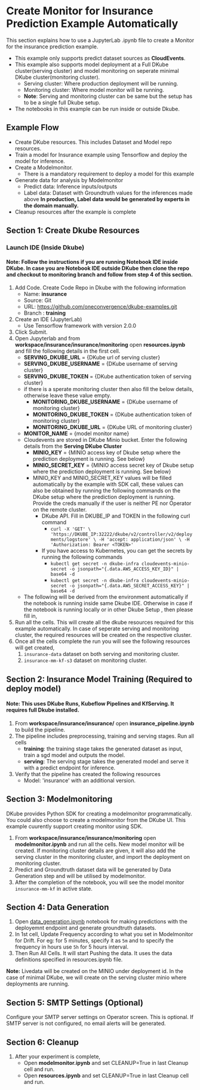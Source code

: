 # Create Monitor for Insurance Prediction Example Automatically

 This section explains how to use a JupyterLab .ipynb file to create a Monitor for the insurance prediction example.

- This example only supports predict dataset sources as **CloudEvents**. 
- This example also supports model deployment at a Full DKube cluster(serving cluster) and model monitoring on seperate minimal DKube cluster(monitoring cluster).
  - Serving cluster: Where production deployment will be running.
  - Monitoring cluster: Where model monitor will be running.
  - **Note**: Serving and monitoring cluster can be same but the setup has to be a single full Dkube setup.
- The notebooks in this example can be run inside or outside Dkube.

## Example Flow
- Create DKube resources. This includes Dataset and Model repo resources.
- Train a model for Insurance example using Tensorflow and deploy the model for inference.
- Create a Modelmonitor. 
  - There is a mandatory requirement to deploy a model for this example
- Generate data for analysis by Modelmonitor
  - Predict data: Inference inputs/outputs
  - Label data:  Dataset with Groundtruth values for the inferences made above
  **In production, Label data would be generated by experts in the domain manually.**
- Cleanup resources after the example is complete

## Section 1: Create Dkube Resources

### Launch IDE (Inside Dkube)

#### Note: Follow the instructions if you are running Notebook IDE inside DKube. In case you are Notebook IDE outside DKube then clone the repo and checkout to monitoring branch and follow from step 4 of this section.

1. Add Code. Create Code Repo in Dkube with the following information
    - Name: **insurance**
    - Source: Git
    - URL: https://github.com/oneconvergence/dkube-examples.git
    - Branch : **training**
2. Create an IDE (JupyterLab)
   - Use Tensorflow framework with version 2.0.0
3. Click Submit.
4. Open Jupyterlab and from **workspace/insurance/insurance/monitoring** open **resources.ipynb** and fill the following details in the first cell.
    - **SERVING_DKUBE_URL** = {DKube url of serving cluster}
    - **SERVING_DKUBE_USERNAME** = {DKube username of serving cluster}
    - **SERVING_DKUBE_TOKEN** = {DKube authentication token of serving cluster}
    - if there is a sperate monitoring cluster then also fill the below details, otherwise leave these value empty.
      - **MONITORING_DKUBE_USERNAME** = {DKube username of monitoring cluster}
      - **MONITORING_DKUBE_TOKEN** = {DKube authentication token of monitoring cluster}
      - **MONITORING_DKUBE_URL** = {DKube URL of monitoring cluster}
    - **MONITOR_NAME** = {model monitor name}
    - Cloudevents are stored in DKube Minio bucket. Enter the following details from the **Serving DKube Cluster**
      - **MINIO_KEY** = {MINIO access key of Dkube setup where the prediction deployment is running. See below}
      - **MINIO_SECRET_KEY** = {MINIO access secret key of Dkube setup where the prediction deployment is running. See below}
      - MINIO_KEY and MINIO_SECRET_KEY values will be filled automatically by the example with SDK call, these values can also be obtained by running the following commands on the DKube setup where the prediction deployment is running. Provide the creds manually if the user is neither PE nor Operator on the remote cluster.
        - DKube API. Fill in DKUBE_IP and TOKEN in the following curl command
          - `curl -X 'GET' \
              'https://DKUBE_IP:32222/dkube/v2/controller/v2/deployments/logstore' \
              -H 'accept: application/json' \
              -H 'Authorization: Bearer <TOKEN>'`
        - If you have access to Kubernetes, you can get the secrets by running the following commands
          - `kubectl get secret -n dkube-infra cloudevents-minio-secret -o jsonpath="{.data.AWS_ACCESS_KEY_ID}" | base64 -d`
          - `kubectl get secret -n dkube-infra cloudevents-minio-secret -o jsonpath="{.data.AWS_SECRET_ACCESS_KEY}" | base64 -d`
    - The following will be derived from the environment automatically if the notebook is running inside same Dkube IDE. Otherwise in case if the notebook is running locally or in other Dkube Setup , then please fill in, 
5. Run all the cells. This will create all the dkube resources required for this example automatically. In case of seperate serving and monitoring cluster, the required resources will be created on the respective cluster.
6. Once all the cells complete the run you will see the following resources will get created,
   1. `insurance-data` dataset on both serving and monitoring cluster.
   2. `insurance-mm-kf-s3` dataset on monitoring cluster.


## Section 2: Insurance Model Training (Required to deploy model)

#### Note: This uses DKube Runs, Kubeflow Pipelines and KfServing. It requires full Dkube installed. 

1. From **workspace/insurance/insurance/** open **insurance_pipeline.ipynb** to build the pipeline.
2. The pipeline includes preprocessing, training and serving stages. Run all cells
     - **training**: the training stage takes the generated dataset as input, train a sgd model and outputs the model.
     - **serving**: The serving stage takes the generated model and serve it with a predict endpoint for inference.
3. Verify that the pipeline has created the following resources
     - Model: 'insurance' with an additional version.

## Section 3: Modelmonitoring
DKube provides Python SDK for creating a modelmonitor programmatically. You could also choose to create a modelmonitor from the DKube UI. This example cuurently support creating monitor using SDK. 

1. From **workspace/insurance/insurance/monitoring** open **modelmonitor.ipynb** and run all the cells. New model monitor will be created. If monitoring cluster details are given, it will also add the serving cluster in the monitoring cluster, and import the deployment on monitoring cluster. 
2. Predict and Groundtruth dataset data will be generated by Data Generation step and will be utilised by modelmonitor.
3. After the completion of the notebook, you will see the model monitor `insurance-mm-kf` in active state.

## Section 4: Data Generation
1. Open [data_generation.ipynb](https://github.com/oneconvergence/dkube-examples/tree/monitoring/insurance_cloudevents/data_generation.ipynb) notebook for making predictions with the deployemnt endpoint and generate groundtruth datasets.
2. In 1st cell, Update Frequency according to what you set in Modelmonitor for Drift. For eg: for 5 minutes, specify it as `5m` and to specify the frequency in hours use `5h` for 5 hours interval.
3. Then Run All Cells. It will start Pushing the data. It uses the data definitions specified in resources.ipynb file.

**Note:** Livedata will be created on the MINIO under deployment id. In the case of minimal DKube, we will create on the serving cluster minio where deployments are running.

## Section 5: SMTP Settings (Optional)
Configure your SMTP server settings on Operator screen. This is optional. If SMTP server is not configured, no email alerts will be generated.

## Section 6: Cleanup
1. After your experiment is complete, 
   - Open **modelmonitor.ipynb** and set CLEANUP=True in last Cleanup cell and run.
   - Open **resources.ipynb** and set CLEANUP=True in last Cleanup cell and run.

